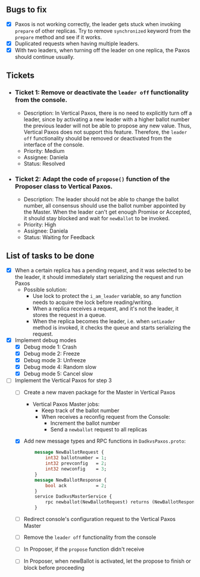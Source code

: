 ## **Bugs to fix**
- [X] Paxos is not working correctly, the leader gets stuck when invoking `prepare` of other replicas. Try to remove `synchronized` keyword 
  from the `prepare` method and see if it works.
- [X] Duplicated requests when having multiple leaders.
- [X] With two leaders, when turning off the leader on one replica, the Paxos should continue usually.

## **Tickets**
- ### Ticket 1: Remove or deactivate the `leader off` functionality from the console.
    - Description: In Vertical Paxos, there is no need to explicitly turn off a leader, since by activating a new leader with a higher ballot number
        the previous leader will not be able to propose any new value. Thus, Vertical Paxos does not support this feature. Therefore, the `leader off` functionality
        should be removed or deactivated from the interface of the console.
    - Priority: Medium
    - Assignee: Daniela
    - Status: Resolved

- ### Ticket 2: Adapt the code of `propose()` function of the Proposer class to Vertical Paxos.
    - Description: The leader should not be able to change the ballot number, all consensus should use the ballot number appointed by the Master.
        When the leader can't get enough Promise or Accepted, it should stay blocked and wait for `newBallot` to be invoked.
    - Priority: High
    - Assignee: Daniela
    - Status: Waiting for Feedback

## **List of tasks to be done**
- [X] When a certain replica has a pending request, and it was selected to be the leader, it should
  immediately start serializing the request and run Paxos
    - Possible solution:
      - Use lock to protect the `i_am_leader` variable, so any function needs to acquire the lock before reading/writing.
      - When a replica receives a request, and it's not the leader, it stores the request in a queue.
      - When the replica becomes the leader, i.e. when `setLeader` method is invoked, it checks the queue and starts serializing the request.
- [X] Implement debug modes
    - [X] Debug mode 1: Crash
    - [X] Debug mode 2: Freeze
    - [X] Debug mode 3: Unfreeze
    - [X] Debug mode 4: Random slow
    - [X] Debug mode 5: Cancel slow
- [ ] Implement the Vertical Paxos for step 3
    - [ ] Create a new maven package for the Master in Vertical Paxos
        - Vertical Paxos Master jobs:
            - Keep track of the ballot number
            - When receives a reconfig request from the Console:
                - Increment the ballot number
                - Send a `newballot` request to all replicas
    - [X] Add new message types and RPC functions in `DadkvsPaxos.proto`:
      ```protobuf
          message NewBallotRequest {
              int32 ballotnumber = 1;
              int32 prevconfig   = 2;
              int32 newconfig    = 3;
          }
          message NewBallotResponse {
              bool ack           = 2;
          }
          service DadkvsMasterService {
              rpc newballot(NewBallotRequest) returns (NewBallotResponse) {}
          }
      ```
    - [ ] Redirect console's configuration request to the Vertical Paxos Master
    - [ ] Remove the `leader off` functionality from the console
    - [ ] In Proposer, if the `propose` function didn't receive
    - [ ] In Proposer, when newBallot is activated, let the propose to finish or block before proceeding


